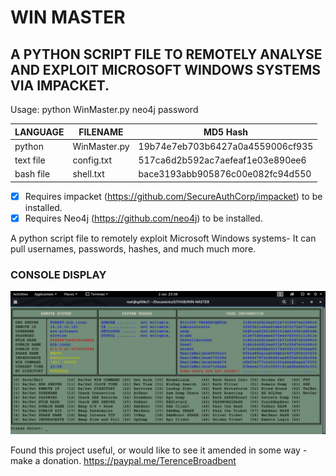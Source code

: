 # WIN MASTER
## A PYTHON SCRIPT FILE TO REMOTELY ANALYSE AND EXPLOIT MICROSOFT WINDOWS SYSTEMS VIA IMPACKET.

Usage: python WinMaster.py neo4j password

| LANGUAGE  | FILENAME         | MD5 Hash                         |
|------     |------            | -------                          |
| python    | WinMaster.py     | 19b74e7eb703b6427a0a4559006cf935 |
| text file | config.txt       | 517ca6d2b592ac7aefeaf1e03e890ee6 |
| bash file | shell.txt        | bace3193abb905876c00e082fc94d550 |

- [x] Requires impacket (https://github.com/SecureAuthCorp/impacket) to be installed.
- [x] Requires Neo4j (https://github.com/neo4j) to be installed.

A python script file to remotely exploit Microsoft Windows systems- It can pull usernames, passwords, hashes, and much much more.

### CONSOLE DISPLAY
![Screenshot](picture1.png)

Found this project useful, or would like to see it amended in some way - make a donation.
https://paypal.me/TerenceBroadbent
